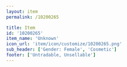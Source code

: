 ```yaml
---
layout: item
permalink: /10200265

title: Item
id: '10200265'
item_name: 'Unknown'
icon_url: 'item/icon/customize/10200265.png'
sub_header: ['Gender: Female', 'Cosmetic']
footer: ['Untradable, Unsellable']
---
```

